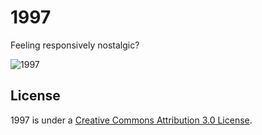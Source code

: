 1997
====

Feeling responsively nostalgic?

![1997](http://file.setetres.st/img/1997-header.gif?raw=true)

License
-------

1997 is under a [Creative Commons Attribution 3.0 License].

[Creative Commons Attribution 3.0 License]: http://creativecommons.org/licenses/by/3.0